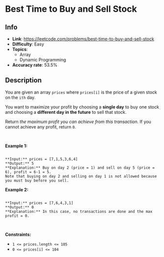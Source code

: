 # Best Time to Buy and Sell Stock

## Info  
- **Link**: https://leetcode.com/problems/best-time-to-buy-and-sell-stock
- **Difficulty**: Easy  
- **Topics**:   
    - Array
    - Dynamic Programming
- **Accuracy rate**: 53.5%  

## Description  
    
You are given an array `prices` where `prices[i]` is the price of a given stock on the `ith` day.


You want to maximize your profit by choosing a **single day** to buy one stock and choosing a **different day in the future** to sell that stock.


Return *the maximum profit you can achieve from this transaction*. If you cannot achieve any profit, return `0`.


 


**Example 1:**



```

**Input:** prices = [7,1,5,3,6,4]
**Output:** 5
**Explanation:** Buy on day 2 (price = 1) and sell on day 5 (price = 6), profit = 6-1 = 5.
Note that buying on day 2 and selling on day 1 is not allowed because you must buy before you sell.

```

**Example 2:**



```

**Input:** prices = [7,6,4,3,1]
**Output:** 0
**Explanation:** In this case, no transactions are done and the max profit = 0.

```

 


**Constraints:**


* `1 <= prices.length <= 105`
* `0 <= prices[i] <= 104`


  
    